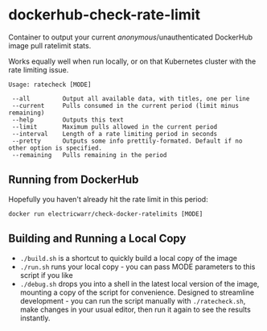 # dockerhub-check-rate-limit

Container to output your current _anonymous_/unauthenticated DockerHub image pull ratelimit stats.

Works equally well when run locally, or on that Kubernetes cluster with the rate limiting issue.

```
Usage: ratecheck [MODE]

 --all         Output all available data, with titles, one per line
 --current     Pulls consumed in the current period (limit minus remaining)
 --help        Outputs this text
 --limit       Maximum pulls allowed in the current period
 --interval    Length of a rate limiting period in seconds
 --pretty      Outputs some info prettily-formated. Default if no other option is specified.
 --remaining   Pulls remaining in the period
```

## Running from DockerHub

Hopefully you haven't already hit the rate limit in this period:

```shell
docker run electricwarr/check-docker-ratelimits [MODE]
```

## Building and Running a Local Copy

- `./build.sh` is a shortcut to quickly build a local copy of the image
- `./run.sh` runs your local copy - you can pass MODE parameters to this script if you like
- `./debug.sh` drops you into a shell in the latest local version of the image, mounting a copy of the script for convenience. Designed to streamline development - you can run the script manually with `./ratecheck.sh`, make changes in your usual editor, then run it again to see the results instantly.
